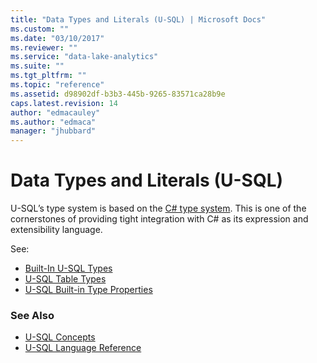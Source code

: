 ```yaml
---
title: "Data Types and Literals (U-SQL) | Microsoft Docs"
ms.custom: ""
ms.date: "03/10/2017"
ms.reviewer: ""
ms.service: "data-lake-analytics"
ms.suite: ""
ms.tgt_pltfrm: ""
ms.topic: "reference"
ms.assetid: d98902df-b3b3-445b-9265-83571ca28b9e
caps.latest.revision: 14
author: "edmacauley"
ms.author: "edmaca"
manager: "jhubbard"
---
```

# Data Types and Literals (U-SQL)
U-SQL’s type system is based on the [C# type system](https://msdn.microsoft.com/library/3ewxz6et.aspx). This is one of the cornerstones of providing tight integration with C# as its expression and extensibility language.   

See:
* [Built-In U-SQL Types](built-in-u-sql-types.md)  
* [U-SQL Table Types](u-sql-table-types.md)
* [U-SQL Built-in Type Properties](u-sql-built-in-type-properties.md)

### See Also
* [U-SQL Concepts](u-sql-concepts.md) 
* [U-SQL Language Reference](u-sql-language-reference.md)
